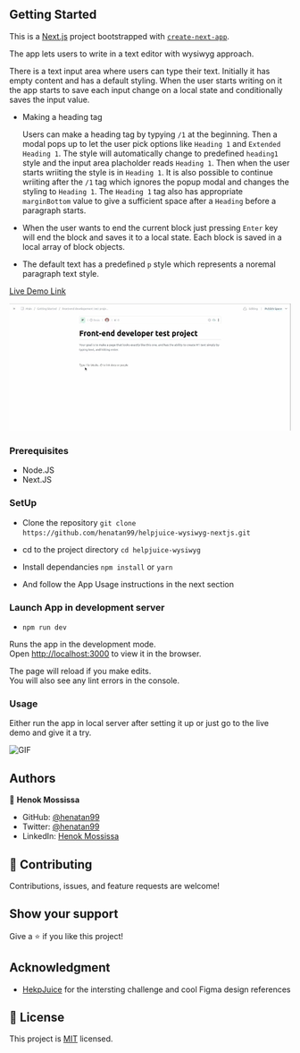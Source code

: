## Getting Started

This is a [Next.js](https://nextjs.org/) project bootstrapped with [`create-next-app`](https://github.com/vercel/next.js/tree/canary/packages/create-next-app).

The app lets users to write in a text editor with wysiwyg approach. 

There is a text input area where users can type their text. Initially it has empty content and has a default styling. When the user starts writing on it the app starts to save each input change on a local state and conditionally saves the input value.

- Making a heading tag

  Users can make a heading tag by typying `/1` at the beginning. Then a modal pops up to let the user pick options like `Heading 1` and `Extended Heading 1`. The style will automatically change to predefined `heading1` style and the input area placholder reads `Heading 1`. Then when the user starts wriiting the style is in `Heading 1`. It is also possible to continue wriiting after the `/1` tag which ignores the popup modal and changes the styling to `Heading 1`. The `Heading 1` tag also has appropriate `marginBottom` value to give a sufficient space after a `Heading` before a paragraph starts. 

- When the user wants to end the current block just pressing `Enter` key will end the block and saves it to a local state. Each block is saved in a local array of block objects.

- The default text has a predefined `p` style which represents a noremal paragraph text style. 

[Live Demo Link](https://helpjuice-wysiwyg-nextjs-vercel-e85ow73we-henatan99.vercel.app/)

![Screenshot](docs/heading.gif)


### Prerequisites

- Node.JS
- Next.JS

### SetUp 
- Clone the repository 
`git clone https://github.com/henatan99/helpjuice-wysiwyg-nextjs.git`

- cd to the project directory 
`cd helpjuice-wysiwyg`

- Install dependancies 
`npm install` or `yarn`

- And follow the App Usage instructions in the next section

### Launch App in development server
- `npm run dev`

Runs the app in the development mode.\
Open [http://localhost:3000](http://localhost:3000) to view it in the browser.

The page will reload if you make edits.\
You will also see any lint errors in the console.

### Usage
Either run the app in local server after setting it up or just go to the live demo and give it a try. 

![GIF](docs/chrome-capture.gif)

## Authors

👤 **Henok Mossissa**

- GitHub: [@henatan99](https://github.com/henatan99)
- Twitter: [@henatan99](https://twitter.com/henatan99)
- LinkedIn: [Henok Mossissa](https://www.linkedin.com/in/henok-mekonnen-2a251613/)

## :handshake: Contributing

Contributions, issues, and feature requests are welcome!

## Show your support

Give a :star:️ if you like this project!

## Acknowledgment 

- [HekpJuice](https://helpjuice.com/) for the intersting challenge and cool Figma design references

## :memo: License

This project is [MIT](./LICENSE) licensed.
